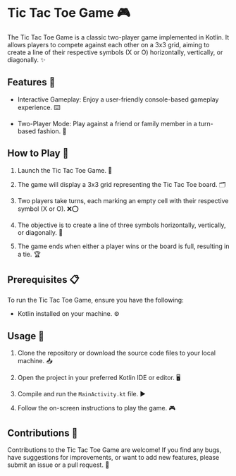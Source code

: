 # Tic Tac Toe Game 🎮

The Tic Tac Toe Game is a classic two-player game implemented in Kotlin. It allows players to compete against each other on a 3x3 grid, aiming to create a line of their respective symbols (X or O) horizontally, vertically, or diagonally. ✨

## Features 🌟

- Interactive Gameplay: Enjoy a user-friendly console-based gameplay experience. ⌨️

- Two-Player Mode: Play against a friend or family member in a turn-based fashion. 👥

## How to Play 🎯

1. Launch the Tic Tac Toe Game. 🚀

2. The game will display a 3x3 grid representing the Tic Tac Toe board. 🗂️

3. Two players take turns, each marking an empty cell with their respective symbol (X or O). ❌⭕

4. The objective is to create a line of three symbols horizontally, vertically, or diagonally. 🎯

5. The game ends when either a player wins or the board is full, resulting in a tie. 🏆

## Prerequisites 📋

To run the Tic Tac Toe Game, ensure you have the following:

- Kotlin installed on your machine. ⚙️

## Usage 🚀

1. Clone the repository or download the source code files to your local machine. 📥

2. Open the project in your preferred Kotlin IDE or editor. 🖥️

3. Compile and run the `MainActivity.kt` file. ▶️

4. Follow the on-screen instructions to play the game. 🎮

## Contributions 🤝

Contributions to the Tic Tac Toe Game are welcome! If you find any bugs, have suggestions for improvements, or want to add new features, please submit an issue or a pull request. 🙌
